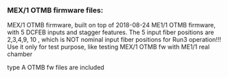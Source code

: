 ### MEX/1 OTMB firmware files:
MEX/1 OTMB firmware, built on top of 2018-08-24 ME1/1 OTMB firmware, with 5 DCFEB inputs and stagger features.  The 5 input fiber positions are 2,3,4,9, 10 , which is NOT nominal input fiber positions for Run3 operation!!!  Use it only for test purpose, like testing MEX/1 OTMB fw with ME1/1 real chamber


type A  OTMB fw files are included 
